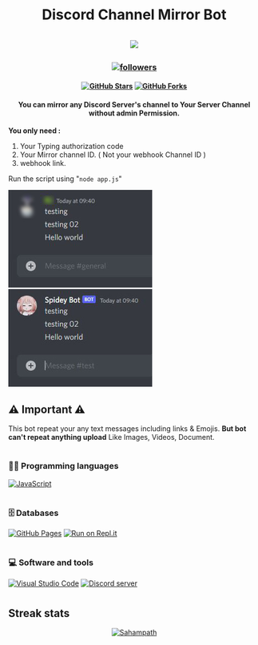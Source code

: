 <h1 align="center"> Discord Channel Mirror Bot </h1>
<h2 align="center">
<img src="https://media.giphy.com/media/SlKBbQNNZNfcPRWYW7/giphy.gif" width="100">
</h2>

<h3 align="center"> <a href="https://github.com/Sahampath">
    <img alt="followers" title="Follow me on Github" src="https://img.shields.io/github/followers/Sahampath?color=236ad3&labelColor=1155ba&style=for-the-badge&logo=github&label=Follow"/></a> </h3>
    
<h4 align="center"> <a href="https://github.com/Sahampath/Discord-Channel-Mirror"><img alt="GitHub Stars" src="https://img.shields.io/github/stars/Sahampath/Discord-Channel-Mirror"></a> 
<a href="https://github.com/Sahampath/Discord-Channel-Mirror"><img alt="GitHub Forks" src="https://img.shields.io/github/forks/Sahampath/Discord-Channel-Mirror"></a> </h>


<h4 align="center"> You can mirror any Discord Server's channel to Your Server Channel without admin Permission. </h4>

**You only need :**
1. Your Typing authorization code  
2. Your Mirror channel ID. ( Not your webhook Channel ID )
3. webhook link.

Run the script using "`node app.js`"

  
![](images/image1.JPG)
![](images/image2.JPG)

## ⚠️ Important ⚠️
This bot repeat your any text messages including links & Emojis. **But bot can't repeat anything upload** Like Images, Videos, Document.
#
### 👨‍💻 Programming languages
<a href="#"><img alt="JavaScript" src="https://img.shields.io/badge/JavaScript%20-%23F7DF1E.svg?logo=javascript&logoColor=black"></a>


#
### 🗄️ Databases
<a href="#"><img alt="GitHub Pages" src="https://img.shields.io/badge/GitHub%20Pages-%23327FC7.svg?logo=github&logoColor=white"></a>
[![Run on Repl.it](https://repl.it/badge/github/Sahampath/Discord-Channel-Mirror)](https://replit.com/@Sahampath/Discord-Channel-Mirror)
#
### 💻 Software and tools
<a href="#"><img alt="Visual Studio Code" src="https://img.shields.io/badge/Visual%20Studio%20Code-0078d7.svg?logo=visual-studio-code&logoColor=white"></a>
<a href=" "><img src="https://img.shields.io/discord/924403432054456351?label=discord&logo=Discord&style=for-the-badge" alt="Discord server" /></a>
#
## Streak stats
<!-- GitHub Readme Streak Stats - https://github.com/DenverCoder1/github-readme-streak-stats -->
<p align="center">
  <a href="https://github.com/Sahampath/github-readme-streak-stats">
    <img title=" " alt="Sahampath" src="https://github-readme-streak-stats.herokuapp.com?user=Sahampath&theme=monokai-metallian&hide_border=true"/>
  </a>
</p>
